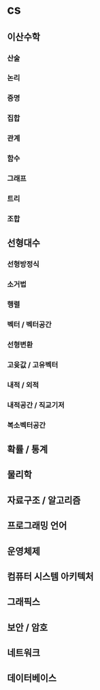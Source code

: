 # cs

## 이산수학

### 산술

### 논리

### 증명

### 집합

### 관계

### 함수

### 그래프

### 트리

### 조합

## 선형대수

### 선형방정식

### 소거법

### 행렬

### 벡터 / 벡터공간

### 선형변환

### 고윳값 / 고유벡터

### 내적 / 외적

### 내적공간 / 직교기저

### 복소벡터공간

## 확률 / 통계

## 물리학

## 자료구조 / 알고리즘

## 프로그래밍 언어

## 운영체제

## 컴퓨터 시스템 아키텍처

## 그래픽스

## 보안 / 암호

## 네트워크

## 데이터베이스
